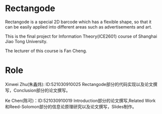 # Rectangode
Rectangode is a special 2D barcode which has a flexible shape, so that it can be easily applied into different areas such as advertisements and art.

This is the final project for Information Theory(ICE2601) course of Shanghai Jiao Tong University.

The lecturer of this course is Fan Cheng.
# Role

Xinwei Zhu(朱鑫炜): ID:521030910025 Rectangode部分的代码实现以及论文撰写，Conclusion部分的论文撰写。

Ke Chen(陈可)：ID:521030910019 Introduction部分的论文撰写,Related Work和Reed-Solomon部分的信息论原理研究以及论文撰写，Slides制作。